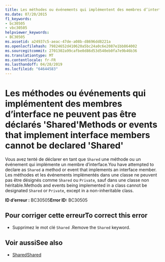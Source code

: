 ```yaml
---
title: Les méthodes ou événements qui implémentent des membres d’interface ne peuvent pas être déclarés 'Shared'
ms.date: 07/20/2015
f1_keywords:
- bc30505
- vbc30505
helpviewer_keywords:
- BC30505
ms.assetid: a24937c5-aeac-47de-a08b-d8696dd8221a
ms.openlocfilehash: 79824652d410620a5bc24a0c6e2087e1bb864002
ms.sourcegitcommit: 2701302a99cafbe0d86d53d540eb0fa7e9b46b36
ms.translationtype: MT
ms.contentlocale: fr-FR
ms.lasthandoff: 04/28/2019
ms.locfileid: "64644583"
---
```

# <a name="methods-or-events-that-implement-interface-members-cannot-be-declared-shared"></a><span data-ttu-id="65d41-102">Les méthodes ou événements qui implémentent des membres d’interface ne peuvent pas être déclarés 'Shared'</span><span class="sxs-lookup"><span data-stu-id="65d41-102">Methods or events that implement interface members cannot be declared 'Shared'</span></span>
<span data-ttu-id="65d41-103">Vous avez tenté de déclarer en tant que `Shared` une méthode ou un événement qui implémente un membre d’interface.</span><span class="sxs-lookup"><span data-stu-id="65d41-103">You have attempted to declare as `Shared` a method or event that implements an interface member.</span></span> <span data-ttu-id="65d41-104">Les méthodes et les événements implémentés dans une classe ne peuvent pas être désignés comme `Shared` ou `Private`, sauf dans une classe non héritable.</span><span class="sxs-lookup"><span data-stu-id="65d41-104">Methods and events being implemented in a class cannot be designated `Shared` or `Private`, except in a non-inheritable class.</span></span>  
  
 <span data-ttu-id="65d41-105">**ID d’erreur :** BC30505</span><span class="sxs-lookup"><span data-stu-id="65d41-105">**Error ID:** BC30505</span></span>  
  
## <a name="to-correct-this-error"></a><span data-ttu-id="65d41-106">Pour corriger cette erreur</span><span class="sxs-lookup"><span data-stu-id="65d41-106">To correct this error</span></span>  
  
- <span data-ttu-id="65d41-107">Supprimez le mot clé `Shared` .</span><span class="sxs-lookup"><span data-stu-id="65d41-107">Remove the `Shared` keyword.</span></span>  
  
## <a name="see-also"></a><span data-ttu-id="65d41-108">Voir aussi</span><span class="sxs-lookup"><span data-stu-id="65d41-108">See also</span></span>

- [<span data-ttu-id="65d41-109">Shared</span><span class="sxs-lookup"><span data-stu-id="65d41-109">Shared</span></span>](../../visual-basic/language-reference/modifiers/shared.md)
